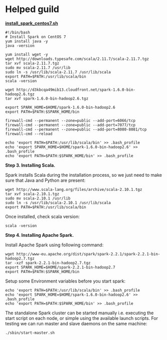 # Helped guild

 [**install\_spark\_centos7.sh**](https://gist.github.com/darcyliu/d47edccb923b0f03280a4cf8b66227c1#file-install_spark_centos7-sh)

```text
#!/bin/bash
# Install Spark on CentOS 7
yum install java -y
java -version

yum install wget -y
wget http://downloads.typesafe.com/scala/2.11.7/scala-2.11.7.tgz
tar xvf scala-2.11.7.tgz
sudo mv scala-2.11.7 /usr/lib
sudo ln -s /usr/lib/scala-2.11.7 /usr/lib/scala
export PATH=$PATH:/usr/lib/scala/bin
scala -version

wget http://d3kbcqa49mib13.cloudfront.net/spark-1.6.0-bin-hadoop2.6.tgz
tar xvf spark-1.6.0-bin-hadoop2.6.tgz

export SPARK_HOME=$HOME/spark-1.6.0-bin-hadoop2.6
export PATH=$PATH:$SPARK_HOME/bin

firewall-cmd --permanent --zone=public --add-port=6066/tcp
firewall-cmd --permanent --zone=public --add-port=7077/tcp
firewall-cmd --permanent --zone=public --add-port=8080-8081/tcp
firewall-cmd --reload

echo 'export PATH=$PATH:/usr/lib/scala/bin' >> .bash_profile
echo 'export SPARK_HOME=$HOME/spark-1.6.0-bin-hadoop2.6' >> .bash_profile
echo 'export PATH=$PATH:$SPARK_HOME/bin' >> .bash_profile
```



**Step 3. Installing Scala.**

Spark installs Scala during the installation process, so we just need to make sure that Java and Python are present:

```text
wget http://www.scala-lang.org/files/archive/scala-2.10.1.tgz
tar xvf scala-2.10.1.tgz
sudo mv scala-2.10.1 /usr/lib
sudo ln -s /usr/lib/scala-2.10.1 /usr/lib/scala
export PATH=$PATH:/usr/lib/scala/bin
```

Once installed, check scala version:

```text
scala -version
```

**Step 4. Installing Apache Spark.**

Install Apache Spark using following command:

```text
wget http://www-eu.apache.org/dist/spark/spark-2.2.1/spark-2.2.1-bin-hadoop2.7.tgz
tar -xzf spark-2.2.1-bin-hadoop2.7.tgz
export SPARK_HOME=$HOME/spark-2.2.1-bin-hadoop2.7
export PATH=$PATH:$SPARK_HOME/bin
```

Setup some Environment variables before you start spark:

```text
echo 'export PATH=$PATH:/usr/lib/scala/bin' >> .bash_profile
echo 'export SPARK_HOME=$HOME/spark-1.6.0-bin-hadoop2.6' >> .bash_profile
echo 'export PATH=$PATH:$SPARK_HOME/bin' >> .bash_profile
```

The standalone Spark cluster can be started manually i.e. executing the start script on each node, or simple using the available launch scripts. For testing we can run master and slave daemons on the same machine:

```text
./sbin/start-master.sh
```


